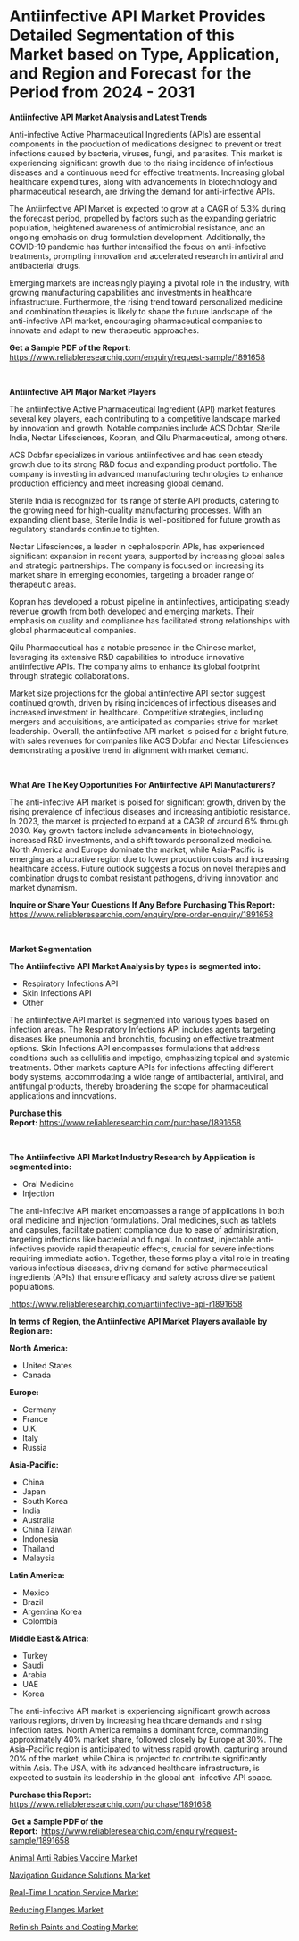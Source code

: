<p><h1>Antiinfective API Market Provides Detailed Segmentation of this Market based on Type, Application, and Region and Forecast for the Period from 2024 - 2031</h1></p><p><strong>Antiinfective API Market Analysis and Latest Trends</strong></p>
<p><p>Anti-infective Active Pharmaceutical Ingredients (APIs) are essential components in the production of medications designed to prevent or treat infections caused by bacteria, viruses, fungi, and parasites. This market is experiencing significant growth due to the rising incidence of infectious diseases and a continuous need for effective treatments. Increasing global healthcare expenditures, along with advancements in biotechnology and pharmaceutical research, are driving the demand for anti-infective APIs.</p><p>The Antiinfective API Market is expected to grow at a CAGR of 5.3% during the forecast period, propelled by factors such as the expanding geriatric population, heightened awareness of antimicrobial resistance, and an ongoing emphasis on drug formulation development. Additionally, the COVID-19 pandemic has further intensified the focus on anti-infective treatments, prompting innovation and accelerated research in antiviral and antibacterial drugs. </p><p>Emerging markets are increasingly playing a pivotal role in the industry, with growing manufacturing capabilities and investments in healthcare infrastructure. Furthermore, the rising trend toward personalized medicine and combination therapies is likely to shape the future landscape of the anti-infective API market, encouraging pharmaceutical companies to innovate and adapt to new therapeutic approaches.</p></p>
<p><strong>Get a Sample PDF of the Report:&nbsp;</strong> <a href="https://www.reliableresearchiq.com/enquiry/request-sample/1891658?utm_campaign=103&utm_medium=2&utm_source=Github&utm_content=ia&utm_term=24102024&utm_id=antiinfective-api">https://www.reliableresearchiq.com/enquiry/request-sample/1891658</a></p>
<p>&nbsp;</p>
<p><strong>Antiinfective API Major Market Players</strong></p>
<p><p>The antiinfective Active Pharmaceutical Ingredient (API) market features several key players, each contributing to a competitive landscape marked by innovation and growth. Notable companies include ACS Dobfar, Sterile India, Nectar Lifesciences, Kopran, and Qilu Pharmaceutical, among others.</p><p>ACS Dobfar specializes in various antiinfectives and has seen steady growth due to its strong R&D focus and expanding product portfolio. The company is investing in advanced manufacturing technologies to enhance production efficiency and meet increasing global demand.</p><p>Sterile India is recognized for its range of sterile API products, catering to the growing need for high-quality manufacturing processes. With an expanding client base, Sterile India is well-positioned for future growth as regulatory standards continue to tighten.</p><p>Nectar Lifesciences, a leader in cephalosporin APIs, has experienced significant expansion in recent years, supported by increasing global sales and strategic partnerships. The company is focused on increasing its market share in emerging economies, targeting a broader range of therapeutic areas.</p><p>Kopran has developed a robust pipeline in antiinfectives, anticipating steady revenue growth from both developed and emerging markets. Their emphasis on quality and compliance has facilitated strong relationships with global pharmaceutical companies.</p><p>Qilu Pharmaceutical has a notable presence in the Chinese market, leveraging its extensive R&D capabilities to introduce innovative antiinfective APIs. The company aims to enhance its global footprint through strategic collaborations.</p><p>Market size projections for the global antiinfective API sector suggest continued growth, driven by rising incidences of infectious diseases and increased investment in healthcare. Competitive strategies, including mergers and acquisitions, are anticipated as companies strive for market leadership. Overall, the antiinfective API market is poised for a bright future, with sales revenues for companies like ACS Dobfar and Nectar Lifesciences demonstrating a positive trend in alignment with market demand.</p></p>
<p>&nbsp;</p>
<p><strong>What Are The Key Opportunities For Antiinfective API Manufacturers?</strong></p>
<p><p>The anti-infective API market is poised for significant growth, driven by the rising prevalence of infectious diseases and increasing antibiotic resistance. In 2023, the market is projected to expand at a CAGR of around 6% through 2030. Key growth factors include advancements in biotechnology, increased R&D investments, and a shift towards personalized medicine. North America and Europe dominate the market, while Asia-Pacific is emerging as a lucrative region due to lower production costs and increasing healthcare access. Future outlook suggests a focus on novel therapies and combination drugs to combat resistant pathogens, driving innovation and market dynamism.</p></p>
<p><strong>Inquire or Share Your Questions If Any Before Purchasing This Report:</strong> <a href="https://www.reliableresearchiq.com/enquiry/pre-order-enquiry/1891658?utm_campaign=103&utm_medium=2&utm_source=Github&utm_content=ia&utm_term=24102024&utm_id=antiinfective-api">https://www.reliableresearchiq.com/enquiry/pre-order-enquiry/1891658</a></p>
<p>&nbsp;</p>
<p><strong>Market Segmentation</strong></p>
<p><strong>The Antiinfective API Market Analysis by types is segmented into:</strong></p>
<p><ul><li>Respiratory Infections API</li><li>Skin Infections API</li><li>Other</li></ul></p>
<p><p>The antiinfective API market is segmented into various types based on infection areas. The Respiratory Infections API includes agents targeting diseases like pneumonia and bronchitis, focusing on effective treatment options. Skin Infections API encompasses formulations that address conditions such as cellulitis and impetigo, emphasizing topical and systemic treatments. Other markets capture APIs for infections affecting different body systems, accommodating a wide range of antibacterial, antiviral, and antifungal products, thereby broadening the scope for pharmaceutical applications and innovations.</p></p>
<p><strong>Purchase this Report:&nbsp;</strong><a href="https://www.reliableresearchiq.com/purchase/1891658?utm_campaign=103&utm_medium=2&utm_source=Github&utm_content=ia&utm_term=24102024&utm_id=antiinfective-api">https://www.reliableresearchiq.com/purchase/1891658</a></p>
<p>&nbsp;</p>
<p><strong>The Antiinfective API Market Industry Research by Application is segmented into:</strong></p>
<p><ul><li>Oral Medicine</li><li>Injection</li></ul></p>
<p><p>The anti-infective API market encompasses a range of applications in both oral medicine and injection formulations. Oral medicines, such as tablets and capsules, facilitate patient compliance due to ease of administration, targeting infections like bacterial and fungal. In contrast, injectable anti-infectives provide rapid therapeutic effects, crucial for severe infections requiring immediate action. Together, these forms play a vital role in treating various infectious diseases, driving demand for active pharmaceutical ingredients (APIs) that ensure efficacy and safety across diverse patient populations.</p></p>
<p><a href="https://www.reliableresearchiq.com/antiinfective-api-r1891658?utm_campaign=103&utm_medium=2&utm_source=Github&utm_content=ia&utm_term=24102024&utm_id=antiinfective-api">&nbsp;https://www.reliableresearchiq.com/antiinfective-api-r1891658</a></p>
<p><strong>In terms of Region, the Antiinfective API Market Players available by Region are:</strong></p>
<p>
    <p> <strong> North America: </strong>
        <ul>
            <li>United States</li>
            <li>Canada</li>
        </ul>
        </p> 
    <p> <strong> Europe: </strong>
        <ul>
            <li>Germany</li>
            <li>France</li>
            <li>U.K.</li>
            <li>Italy</li>
            <li>Russia</li>
        </ul>
        </p> 
    <p> <strong> Asia-Pacific: </strong>
        <ul>
            <li>China</li>
            <li>Japan</li>
            <li>South Korea</li>
            <li>India</li>
            <li>Australia</li>
            <li>China Taiwan</li>
            <li>Indonesia</li>
            <li>Thailand</li>
            <li>Malaysia</li>
        </ul>
        </p> 
    <p> <strong> Latin America: </strong>
        <ul>
            <li>Mexico</li>
            <li>Brazil</li>
            <li>Argentina Korea</li>
            <li>Colombia</li>
        </ul>
        </p> 
    <p> <strong> Middle East & Africa: </strong>
        <ul>
            <li>Turkey</li>
            <li>Saudi</li>
            <li>Arabia</li>
            <li>UAE</li>
            <li>Korea</li>
        </ul>
    </p>
    </p>
<p><p>The anti-infective API market is experiencing significant growth across various regions, driven by increasing healthcare demands and rising infection rates. North America remains a dominant force, commanding approximately 40% market share, followed closely by Europe at 30%. The Asia-Pacific region is anticipated to witness rapid growth, capturing around 20% of the market, while China is projected to contribute significantly within Asia. The USA, with its advanced healthcare infrastructure, is expected to sustain its leadership in the global anti-infective API space.</p></p>
<p><strong>Purchase this Report: </strong><a href="https://www.reliableresearchiq.com/purchase/1891658?utm_campaign=103&utm_medium=2&utm_source=Github&utm_content=ia&utm_term=24102024&utm_id=antiinfective-api">https://www.reliableresearchiq.com/purchase/1891658</a></p>
<p>&nbsp;<strong>Get a Sample PDF of the Report:&nbsp;&nbsp;</strong><a href="https://www.reliableresearchiq.com/enquiry/request-sample/1891658?utm_campaign=103&utm_medium=2&utm_source=Github&utm_content=ia&utm_term=24102024&utm_id=antiinfective-api">https://www.reliableresearchiq.com/enquiry/request-sample/1891658</a></p>
<p><strong></strong></p>
<p><p><a href="https://github.com/brookiqhurne/Market-Research-Report-List-1/blob/main/animal-anti-rabies-vaccine-market.md?utm_campaign=103&utm_medium=2&utm_source=Github&utm_content=ia&utm_term=24102024&utm_id=antiinfective-api">Animal Anti Rabies Vaccine Market</a></p><p><a href="https://www.linkedin.com/pulse/navigation-guidance-solutions-industry-resonance-62-amplification-lh1ac?utm_campaign=103&utm_medium=2&utm_source=Github&utm_content=ia&utm_term=24102024&utm_id=antiinfective-api">Navigation Guidance Solutions Market</a></p><p><a href="https://www.linkedin.com/pulse/global-real-time-location-service-market-focus-application-end-use-nossc?utm_campaign=103&utm_medium=2&utm_source=Github&utm_content=ia&utm_term=24102024&utm_id=antiinfective-api">Real-Time Location Service Market</a></p><p><a href="https://issuu.com/reportprime-2/docs/reducing-flanges-market-size-2030.p_2d07f396637b4f?utm_campaign=103&utm_medium=2&utm_source=Github&utm_content=ia&utm_term=24102024&utm_id=antiinfective-api">Reducing Flanges Market</a></p><p><a href="https://github.com/radmanjxendrisczn/Market-Research-Report-List-1/blob/main/refinish-paints-and-coating-market.md?utm_campaign=103&utm_medium=2&utm_source=Github&utm_content=ia&utm_term=24102024&utm_id=antiinfective-api">Refinish Paints and Coating Market</a></p></p>